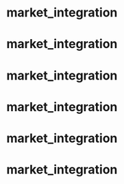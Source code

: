 # market_integration
# market_integration
# market_integration
# market_integration
# market_integration
# market_integration
